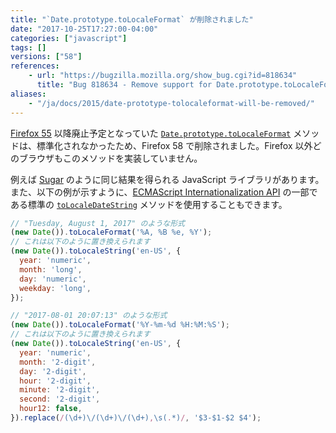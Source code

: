 ```yaml
---
title: "`Date.prototype.toLocaleFormat` が削除されました"
date: "2017-10-25T17:27:00-04:00"
categories: ["javascript"]
tags: []
versions: ["58"]
references:
    - url: "https://bugzilla.mozilla.org/show_bug.cgi?id=818634"
      title: "Bug 818634 - Remove support for Date.prototype.toLocaleFormat"
aliases:
    - "/ja/docs/2015/date-prototype-tolocaleformat-will-be-removed/"
---
```

[Firefox 55](https://www.fxsitecompat.com/ja/docs/2017/date-prototype-tolocaleformat-has-been-deprecated/) 以降廃止予定となっていた [`Date.prototype.toLocaleFormat`](https://developer.mozilla.org/ja/docs/Web/JavaScript/Reference/Global_Objects/Date/toLocaleFormat) メソッドは、標準化されなかったため、Firefox 58 で削除されました。Firefox 以外どのブラウザもこのメソッドを実装していません。

例えば [Sugar](https://sugarjs.com/) のように同じ結果を得られる JavaScript ライブラリがあります。また、以下の例が示すように、[ECMAScript Internationalization API](https://hacks.mozilla.org/2014/12/introducing-the-javascript-internationalization-api/) の一部である標準の [`toLocaleDateString`](https://developer.mozilla.org/ja/docs/Web/JavaScript/Reference/Global_Objects/Date/toLocaleDateString) メソッドを使用することもできます。

```js
// "Tuesday, August 1, 2017" のような形式
(new Date()).toLocaleFormat('%A, %B %e, %Y');
// これは以下のように置き換えられます
(new Date()).toLocaleString('en-US', {
  year: 'numeric',
  month: 'long',
  day: 'numeric',
  weekday: 'long',
});
```

```js
// "2017-08-01 20:07:13" のような形式
(new Date()).toLocaleFormat('%Y-%m-%d %H:%M:%S');
// これは以下のように置き換えられます
(new Date()).toLocaleString('en-US', {
  year: 'numeric',
  month: '2-digit',
  day: '2-digit',
  hour: '2-digit',
  minute: '2-digit',
  second: '2-digit',
  hour12: false,
}).replace(/(\d+)\/(\d+)\/(\d+),\s(.*)/, '$3-$1-$2 $4');
```

